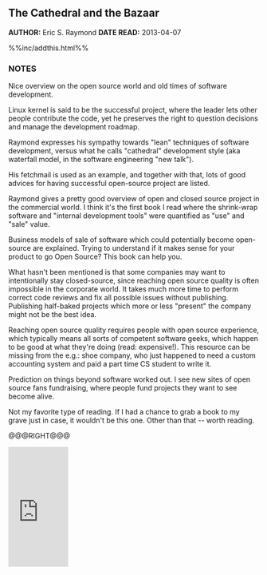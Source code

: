 The Cathedral and the Bazaar
---------------

**AUTHOR:** Eric S. Raymond
**DATE READ:** 2013-04-07

%%inc/addthis.html%%

### NOTES ###

Nice overview on the open source world and old times of software
development.

Linux kernel is said to be the successful project, where the leader lets
other people contribute the code, yet he preserves the right to question
decisions and manage the development roadmap.

Raymond expresses his sympathy towards "lean" techniques of software
development, versus what he calls "cathedral" development style (aka
waterfall model, in the software engineering "new talk").

His fetchmail is used as an example, and together with that, lots of good
advices for having successful open-source project are listed.

Raymond gives a pretty good overview of open and closed source project in
the commercial world. I think it's the first book I read where the
shrink-wrap software and "internal development tools" were quantified as
"use" and "sale" value.

Business models of sale of software which could potentially become
open-source are explained. Trying to understand if it makes sense for your
product to go Open Source? This book can help you.

What hasn't been mentioned is that some companies may want to intentionally
stay closed-source, since reaching open source quality is often impossible
in the corporate world. It takes much more time to perform correct code
reviews and fix all possible issues without publishing. Publishing
half-baked projects which more or less "present" the company might not be
the best idea.

Reaching open source quality requires people with open source
experience, which typically means all sorts of competent software geeks,
which happen to be good at what they're doing (read: expensive!). This
resource can be missing from the e.g.: shoe company, who just happened to
need a custom accounting system and paid a part time CS student to write it.

Prediction on things beyond software worked out. I see new sites of open
source fans fundraising, where people fund projects they want to see become
alive.

Not my favorite type of reading. If I had a chance to grab a book to my
grave just in case, it wouldn't be this one. Other than that -- worth
reading.

@@@RIGHT@@@

<iframe src="http://rcm.amazon.com/e/cm?lt1=_blank&bc1=FFFFFF&IS2=1&npa=1&bg1=FFFFFF&fc1=000000&lc1=FF0000&t=wojcadamkoszh-20&o=1&p=8&l=as4&m=amazon&f=ifr&ref=ss_til&asins=0596001088" style="width:120px;height:240px;" scrolling="no" marginwidth="0" marginheight="0" frameborder="0"></iframe>
